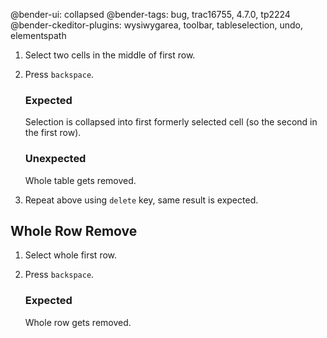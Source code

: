 @bender-ui: collapsed
@bender-tags: bug, trac16755, 4.7.0, tp2224
@bender-ckeditor-plugins: wysiwygarea, toolbar, tableselection, undo, elementspath

1. Select two cells in the middle of first row.
1. Press `backspace`.

	### Expected

	Selection is collapsed into first formerly selected cell (so the second in the first row).

	### Unexpected

	Whole table gets removed.

1. Repeat above using `delete` key, same result is expected.


## Whole Row Remove

1. Select whole first row.
1. Press `backspace`.

	### Expected

	Whole row gets removed.
